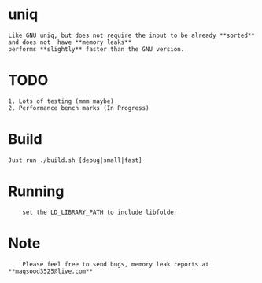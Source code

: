 # uniq

	Like GNU uniq, but does not require the input to be already **sorted** and does not  have **memory leaks**
    performs **slightly** faster than the GNU version.

 # TODO
 	1. Lots of testing (mmm maybe)
 	2. Performance bench marks (In Progress)

 # Build
 	Just run ./build.sh [debug|small|fast]

 # Running

		set the LD_LIBRARY_PATH to include libfolder

 # Note
 		Please feel free to send bugs, memory leak reports at **maqsood3525@live.com**
